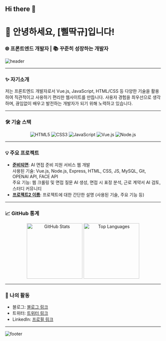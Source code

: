 ## Hi there 👋

<!--
**FillDDak/FillDDak** is a ✨ _special_ ✨ repository because its `README.md` (this file) appears on your GitHub profile.

Here are some ideas to get you started:

- 🔭 I’m currently working on ...
- 🌱 I’m currently learning ...
- 👯 I’m looking to collaborate on ...
- 🤔 I’m looking for help with ...
- 💬 Ask me about ...
- 📫 How to reach me: ...
- 😄 Pronouns: ...
- ⚡ Fun fact: ...
-->

# 👋 안녕하세요, [삘딱규]입니다!
### 🌐 프론트엔드 개발자 | 📚 꾸준히 성장하는 개발자

![header](https://capsule-render.vercel.app/api?type=waving&color=auto&height=150&section=header&text=어서오세요!&fontSize=50)

---

### ✨ 자기소개
저는 프론트엔드 개발자로서 Vue.js, JavaScript, HTML/CSS 등 다양한 기술을 활용하여 직관적이고 사용하기 편리한 웹사이트를 만듭니다. 사용자 경험을 최우선으로 생각하며, 끊임없이 배우고 발전하는 개발자가 되기 위해 노력하고 있습니다.

---

### 🛠 기술 스택
<div align="center">
  <img src="https://img.shields.io/badge/HTML5-E34F26?style=flat-square&logo=html5&logoColor=white" alt="HTML5">
  <img src="https://img.shields.io/badge/CSS3-1572B6?style=flat-square&logo=css3" alt="CSS3">
  <img src="https://img.shields.io/badge/JavaScript-F7DF1E?style=flat-square&logo=javascript&logoColor=white" alt="JavaScript">
  <img src="https://img.shields.io/badge/Vue.js-4FC08D?style=flat-square&logo=vue.js&logoColor=white" alt="Vue.js">
  <img src="https://img.shields.io/badge/Node.js-339933?style=flat-square&logo=node.js&logoColor=white" alt="Node.js">
</div>

---

### 💡 주요 프로젝트
- [**준비되면**](https://github.com/FillDDak/when_ur_ready.git): AI 면접 준비 지원 서비스 웹 개발 <br>
   사용된 기술: Vue.js, Node.js, Express, HTML, CSS, JS, MySQL, Git, OPENAI API, FACE API <br>
   주요 기능: 웹 크롤링 및 면접 질문 AI 생성, 면접 시 표정 분석, 근로 계약서 AI 검토, 스터디 커뮤니티 <br>
- [**프로젝트2 이름**](링크): 프로젝트에 대한 간단한 설명 (사용된 기술, 주요 기능 등)

---

### 📈 GitHub 통계
<div align="center">
  <img height="180em" src="https://github-readme-stats.vercel.app/api?username=your-github-username&show_icons=true&hide_border=true&theme=radical&count_private=true" alt="GitHub Stats">
  <img height="180em" src="https://github-readme-stats.vercel.app/api/top-langs/?username=your-github-username&layout=compact&theme=radical" alt="Top Languages">
</div>

---

### 🔗 나의 활동
- 블로그: [블로그 링크](https://example.com)
- 트위터: [트위터 링크](https://example.com)
- LinkedIn: [프로필 링크](https://example.com)

---

![footer](https://capsule-render.vercel.app/api?section=footer&type=waving&color=auto&height=100)
